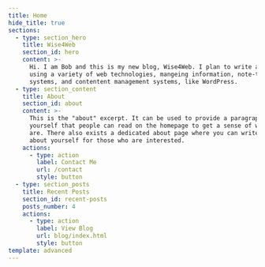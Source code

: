 ```yaml
---
title: Home
hide_title: true
sections:
  - type: section_hero
    title: Wise4Web
    section_id: hero
    content: >-
      Hi. I am Bob and this is my new blog, Wise4Web. I plan to write about
      using a variety of web technologies, mangeing information, note-taking
      systems, and contentent management systems, like WordPress.
  - type: section_content
    title: About
    section_id: about
    content: >-
      This is the "about" excerpt. It can be used to provide a paragraph about
      yourself that people can read on the homepage to get a sense of who you
      are. There also exists a dedicated about page where you can write more
      about yourself for those who are interested.
    actions:
      - type: action
        label: Contact Me
        url: /contact
        style: button
  - type: section_posts
    title: Recent Posts
    section_id: recent-posts
    posts_number: 4
    actions:
      - type: action
        label: View Blog
        url: blog/index.html
        style: button
template: advanced
---
```

